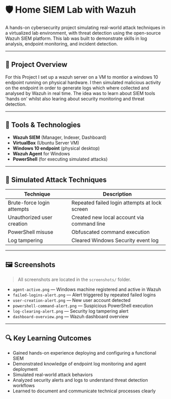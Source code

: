 # 🛡️ Home SIEM Lab with Wazuh

A hands-on cybersecurity project simulating real-world attack techniques in a virtualized lab environment, with threat detection using the open-source Wazuh SIEM platform. This lab was built to demonstrate skills in log analysis, endpoint monitoring, and incident detection.

---

## 🧠 Project Overview

For this Project I set up a wazuh server on a VM to montior a windows 10 endpoint running on physical hardware. I then simulated malicious activity on the endpoint in order to generate logs which where collected and analysed by Wazuh in real time. The idea was to learn about SIEM tools 'hands on' whilst also learing about security monitoring and threat detection.



---

## 🧰 Tools & Technologies

- **Wazuh SIEM** (Manager, Indexer, Dashboard)
- **VirtualBox** (Ubuntu Server VM)
- **Windows 10 endpoint** (physical desktop)
- **Wazuh Agent** for Windows
- **PowerShell** (for executing simulated attacks)

---

## 🧪 Simulated Attack Techniques

| Technique | Description |
|----------|-------------|
| Brute-force login attempts | Repeated failed login attempts at lock screen | 
| Unauthorized user creation | Created new local account via command line | 
| PowerShell misuse | Obfuscated command execution | 
| Log tampering | Cleared Windows Security event log |

---

## 🖼️ Screenshots

> All screenshots are located in the `screenshots/` folder.

- `agent-active.png` — Windows machine registered and active in Wazuh
- `failed-logins-alert.png` — Alert triggered by repeated failed logins
- `user-creation-alert.png` — New user account detected
- `powershell-command-alert.png` — Suspicious PowerShell execution
- `log-clearing-alert.png` — Security log tampering alert
- `dashboard-overview.png` — Wazuh dashboard overview

---

## 🔍 Key Learning Outcomes

- Gained hands-on experience deploying and configuring a functional SIEM
- Demonstrated knowledge of endpoint log monitoring and agent deployment
- Simulated real-world attack behaviors
- Analyzed security alerts and logs to understand threat detection workflows
- Learned to document and communicate technical processes clearly
